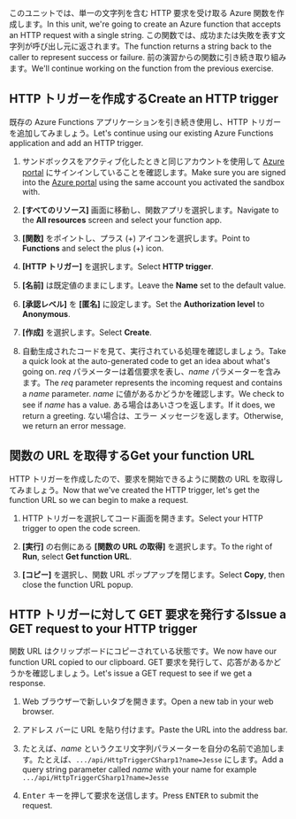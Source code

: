 <span data-ttu-id="1e33f-101">このユニットでは、単一の文字列を含む HTTP 要求を受け取る Azure 関数を作成します。</span><span class="sxs-lookup"><span data-stu-id="1e33f-101">In this unit, we're going to create an Azure function that accepts an HTTP request with a single string.</span></span> <span data-ttu-id="1e33f-102">この関数では、成功または失敗を表す文字列が呼び出し元に返されます。</span><span class="sxs-lookup"><span data-stu-id="1e33f-102">The function returns a string back to the caller to represent success or failure.</span></span> <span data-ttu-id="1e33f-103">前の演習からの関数に引き続き取り組みます。</span><span class="sxs-lookup"><span data-stu-id="1e33f-103">We'll continue working on the function from the previous exercise.</span></span>

## <a name="create-an-http-trigger"></a><span data-ttu-id="1e33f-104">HTTP トリガーを作成する</span><span class="sxs-lookup"><span data-stu-id="1e33f-104">Create an HTTP trigger</span></span>

<span data-ttu-id="1e33f-105">既存の Azure Functions アプリケーションを引き続き使用し、HTTP トリガーを追加してみましょう。</span><span class="sxs-lookup"><span data-stu-id="1e33f-105">Let's continue using our existing Azure Functions application and add an HTTP trigger.</span></span>

1. <span data-ttu-id="1e33f-106">サンドボックスをアクティブ化したときと同じアカウントを使用して [Azure portal](https://portal.azure.com/learn.docs.microsoft.com?azure-portal=true) にサインインしていることを確認します。</span><span class="sxs-lookup"><span data-stu-id="1e33f-106">Make sure you are signed into the [Azure portal](https://portal.azure.com/learn.docs.microsoft.com?azure-portal=true) using the same account you activated the sandbox with.</span></span>

1. <span data-ttu-id="1e33f-107">**[すべてのリソース]** 画面に移動し、関数アプリを選択します。</span><span class="sxs-lookup"><span data-stu-id="1e33f-107">Navigate to the **All resources** screen and select your function app.</span></span>

1. <span data-ttu-id="1e33f-108">**[関数]** をポイントし、プラス (+) アイコンを選択します。</span><span class="sxs-lookup"><span data-stu-id="1e33f-108">Point to **Functions** and select the plus (+) icon.</span></span>

1. <span data-ttu-id="1e33f-109">**[HTTP トリガー]** を選択します。</span><span class="sxs-lookup"><span data-stu-id="1e33f-109">Select **HTTP trigger**.</span></span>

1. <span data-ttu-id="1e33f-110">**[名前]** は既定値のままにします。</span><span class="sxs-lookup"><span data-stu-id="1e33f-110">Leave the **Name** set to the default value.</span></span>

1. <span data-ttu-id="1e33f-111">**[承認レベル]** を **[匿名]** に設定します。</span><span class="sxs-lookup"><span data-stu-id="1e33f-111">Set the **Authorization level** to **Anonymous**.</span></span>

1. <span data-ttu-id="1e33f-112">**[作成]** を選択します。</span><span class="sxs-lookup"><span data-stu-id="1e33f-112">Select **Create**.</span></span>

1. <span data-ttu-id="1e33f-113">自動生成されたコードを見て、実行されている処理を確認しましょう。</span><span class="sxs-lookup"><span data-stu-id="1e33f-113">Take a quick look at the auto-generated code to get an idea about what's going on.</span></span> <span data-ttu-id="1e33f-114">*req* パラメーターは着信要求を表し、*name* パラメーターを含みます。</span><span class="sxs-lookup"><span data-stu-id="1e33f-114">The *req* parameter represents the incoming request and contains a *name* parameter.</span></span> <span data-ttu-id="1e33f-115">*name* に値があるかどうかを確認します。</span><span class="sxs-lookup"><span data-stu-id="1e33f-115">We check to see if *name* has a value.</span></span> <span data-ttu-id="1e33f-116">ある場合はあいさつを返します。</span><span class="sxs-lookup"><span data-stu-id="1e33f-116">If it does, we return a greeting.</span></span> <span data-ttu-id="1e33f-117">ない場合は、エラー メッセージを返します。</span><span class="sxs-lookup"><span data-stu-id="1e33f-117">Otherwise, we return an error message.</span></span>

## <a name="get-your-function-url"></a><span data-ttu-id="1e33f-118">関数の URL を取得する</span><span class="sxs-lookup"><span data-stu-id="1e33f-118">Get your function URL</span></span>

<span data-ttu-id="1e33f-119">HTTP トリガーを作成したので、要求を開始できるように関数の URL を取得してみましょう。</span><span class="sxs-lookup"><span data-stu-id="1e33f-119">Now that we've created the HTTP trigger, let's get the function URL so we can begin to make a request.</span></span>

1. <span data-ttu-id="1e33f-120">HTTP トリガーを選択してコード画面を開きます。</span><span class="sxs-lookup"><span data-stu-id="1e33f-120">Select your HTTP trigger to open the code screen.</span></span>

1. <span data-ttu-id="1e33f-121">**[実行]** の右側にある **[関数の URL の取得]** を選択します。</span><span class="sxs-lookup"><span data-stu-id="1e33f-121">To the right of **Run**, select **Get function URL**.</span></span>

1. <span data-ttu-id="1e33f-122">**[コピー]** を選択し、関数 URL ポップアップを閉じます。</span><span class="sxs-lookup"><span data-stu-id="1e33f-122">Select **Copy**, then close the function URL popup.</span></span>

## <a name="issue-a-get-request-to-your-http-trigger"></a><span data-ttu-id="1e33f-123">HTTP トリガーに対して GET 要求を発行する</span><span class="sxs-lookup"><span data-stu-id="1e33f-123">Issue a GET request to your HTTP trigger</span></span>

<span data-ttu-id="1e33f-124">関数 URL はクリップボードにコピーされている状態です。</span><span class="sxs-lookup"><span data-stu-id="1e33f-124">We now have our function URL copied to our clipboard.</span></span> <span data-ttu-id="1e33f-125">GET 要求を発行して、応答があるかどうかを確認しましょう。</span><span class="sxs-lookup"><span data-stu-id="1e33f-125">Let's issue a GET request to see if we get a response.</span></span>

1. <span data-ttu-id="1e33f-126">Web ブラウザーで新しいタブを開きます。</span><span class="sxs-lookup"><span data-stu-id="1e33f-126">Open a new tab in your web browser.</span></span>

1. <span data-ttu-id="1e33f-127">アドレス バーに URL を貼り付けます。</span><span class="sxs-lookup"><span data-stu-id="1e33f-127">Paste the URL into the address bar.</span></span>

1. <span data-ttu-id="1e33f-128">たとえば、*name* というクエリ文字列パラメーターを自分の名前で追加します。たとえば、`.../api/HttpTriggerCSharp1?name=Jesse` にします。</span><span class="sxs-lookup"><span data-stu-id="1e33f-128">Add a query string parameter called *name* with your name for example `.../api/HttpTriggerCSharp1?name=Jesse`</span></span>

1. <span data-ttu-id="1e33f-129"><kbd>Enter</kbd> キーを押して要求を送信します。</span><span class="sxs-lookup"><span data-stu-id="1e33f-129">Press <kbd>ENTER</kbd> to submit the request.</span></span>
